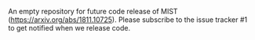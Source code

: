 An empty repository for future code release of MIST (https://arxiv.org/abs/1811.10725). Please subscribe to the issue tracker #1 to get notified when we release code.
